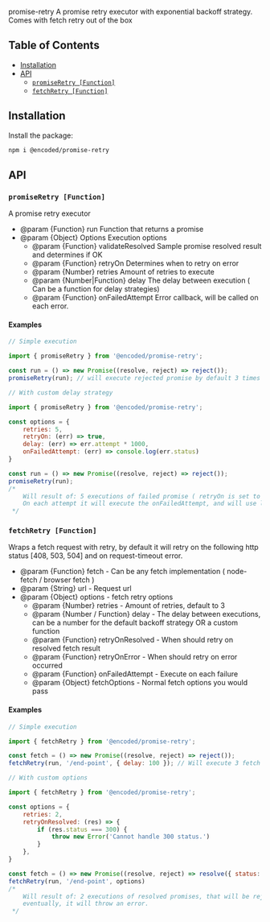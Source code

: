 promise-retry
A promise retry executor with exponential  backoff strategy. Comes with fetch retry out of the box

## Table of Contents

- [Installation](#installation)
- [API](#api)
    * [`promiseRetry [Function]`](#promise-retry)
    * [`fetchRetry [Function]`](#gofor-retry)

## Installation

Install the package:
```sh
npm i @encoded/promise-retry
```

## API

### `promiseRetry [Function]`

A promise retry executor
 * @param  {Function} run                    Function that returns a promise
 * @param  {Object} Options                  Execution options
     * @param  {Function} validateResolved       Sample promise resolved result and determines if OK
     * @param  {Function} retryOn                Determines when to retry on error
     * @param  {Number} retries                  Amount of retries to execute
     * @param  {Number|Function} delay           The delay between execution ( Can be a function for delay strategies)
     * @param  {Function} onFailedAttempt        Error callback, will be called on each error.
 
#### Examples

```js
// Simple execution

import { promiseRetry } from '@encoded/promise-retry';

const run = () => new Promise((resolve, reject) => reject());
promiseRetry(run); // will execute rejected promise by default 3 times and after will trow error
```

```js
// With custom delay strategy

import { promiseRetry } from '@encoded/promise-retry';

const options = {
    retries: 5,
    retryOn: (err) => true,
    delay: (err) => err.attempt * 1000,
    onFailedAttempt: (err) => console.log(err.status)
}

const run = () => new Promise((resolve, reject) => reject());
promiseRetry(run);
/*
    Will result of: 5 executions of failed promise ( retryOn is set to all ways true ).
    On each attempt it will execute the onFailedAttempt, and will use linear delay between executions ( last will be 5s delay )
 */
```

### `fetchRetry [Function]`

Wraps a fetch request with retry, by default it will retry on the following http status
 [408, 503, 504] and on request-timeout error.

 * @param {Function} fetch - Can be any fetch implementation ( node-fetch / browser fetch )
 * @param {String} url - Request url
 * @param {Object} options - fetch retry options
     * @param {Number} retries - Amount of retries, default to 3
     * @param {Number / Function} delay - The delay between executions, can be a number for the default backoff strategy OR a custom function
     * @param {Function} retryOnResolved - When should retry on resolved fetch result
     * @param {Function} retryOnError - When should retry on error occurred
     * @param {Function} onFailedAttempt - Execute on each failure
     * @param {Object} fetchOptions - Normal fetch options you would pass
 
#### Examples

```js
// Simple execution

import { fetchRetry } from '@encoded/promise-retry';

const fetch = () => new Promise((resolve, reject) => reject());
fetchRetry(run, '/end-point', { delay: 100 }); // Will execute 3 fetch calls with 100 / 200 / 400 delay and eventually an error will be thrown.
```

```js
// With custom options

import { fetchRetry } from '@encoded/promise-retry';

const options = {
    retries: 2,
    retryOnResolved: (res) => {
        if (res.status === 300) {
            throw new Error('Cannot handle 300 status.')
        }
    },
}

const fetch = () => new Promise((resolve, reject) => resolve({ status: 300 }));
fetchRetry(run, '/end-point', options)
/*
    Will result of: 2 executions of resolved promises, that will be rejected by the validate resolved method.
    eventually, it will throw an error.
 */
```
